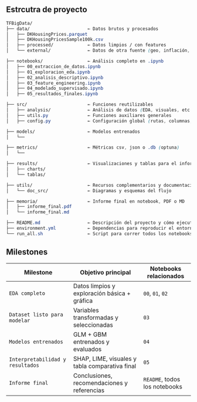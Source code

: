 
## Estrcutra de proyecto

``` css
TFBigData/
├── data/                      ← Datos brutos y procesados
│   ├── DKHousingPrices.parquet
│   ├── DKHousingPricesSample100k.csv
│   ├── processed/             ← Datos limpios / con features
│   └── external/              ← Datos de otra fuente (geo, inflación, etc.)

├── notebooks/                 ← Análisis completo en .ipynb
│   ├── 00_extraccion_de_datos.ipynb
│   ├── 01_exploracion_eda.ipynb
│   ├── 02_analisis_descriptivo.ipynb
│   ├── 03_feature_engineering.ipynb
│   ├── 04_modelado_supervisado.ipynb
│   ├── 05_resultados_finales.ipynb

├── src/                       ← Funciones reutilizables
│   ├── analysis/              ← Análisis de datos (EDA, visuales, etc.)
│   ├── utils.py               ← Funciones auxiliares generales
│   ├── config.py              ← Configuración global (rutas, columnas, etc.)

├── models/                    ← Modelos entrenados
│   └──    

├── metrics/                   ← Métricas csv, json o .db (optuna)
│   └── 

├── results/                   ← Visualizaciones y tablas para el informe
│   ├── charts/
│   └── tablas/

├── utils/                     ← Recursos complementarios y documentacion automatica del proyecto
│   └── doc_src/               ← Diagramas y esquemas del flujo

├── memoria/                   ← Informe final en notebook, PDF o MD
│   ├── informe_final.pdf
│   └── informe_final.md

├── README.md                  ← Descripción del proyecto y cómo ejecutarlo
├── environment.yml            ← Dependencias para reproducir el entorno
└── run_all.sh                 ← Script para correr todos los notebooks (opcional)

```

## Milestones

| Milestone                        | Objetivo principal                             | Notebooks relacionados        |
| -------------------------------- | ---------------------------------------------- | ----------------------------- |
| `EDA completo`                   | Datos limpios y exploración básica + gráfica   | `00`, `01`, `02`              |
| `Dataset listo para modelar`     | Variables transformadas y seleccionadas        | `03`                          |
| `Modelos entrenados`             | GLM + GBM entrenados y evaluados               | `04`                          |
| `Interpretabilidad y resultados` | SHAP, LIME, visuales y tabla comparativa final | `05`                          |
| `Informe final`                  | Conclusiones, recomendaciones y referencias    | `README`, todos los notebooks |

